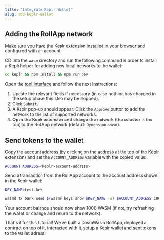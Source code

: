 ```yaml
---
title: "Integrate Keplr Wallet"
slug: add-keplr-wallet
---
```


## Adding the RollApp network

Make sure you have the [Keplr extension](https://chrome.google.com/webstore/detail/keplr/dmkamcknogkgcdfhhbddcghachkejeap?hl=en) installed in your browser and configured with an account.

CD into the `wasm` directory and run the following command in order to install a Keplr helper for adding new local networks to the wallet:

```bash
cd keplr && npm install && npm run dev
```

Open the [tool interface](http://localhost:8081/) and follow the next instructions:

1. Update the relevant fields if necessary (in case nothing has changed in the setup phase this step may be skipped).
2. Click `Submit`.
3. A Keplr pop-up should appear. Click the `Approve` button to add the network to the list of supported networks.
4. Open the Keplr extension and change the network (the selector in the top) to the RollApp network (default: `Dymension-wasm`).

## Send tokens to the wallet

Copy the account address (by clicking on the address at the top of the Keplr extension) and set the `ACCOUNT_ADDRESS` variable with the copied value:

```sh
ACCOUNT_ADDRESS=<keplr-account-address>
```

Send a transaction from the RollApp account to the account address shown in the Keplr wallet:

```sh
KEY_NAME=test-key

wasmd tx bank send $(wasmd keys show $KEY_NAME -a) $ACCOUNT_ADDRESS 1000000000uwasm
```

Your account balance should now show 1000 WASM (if not, try refreshing the wallet or change and return to the network).

That's it for this tutorial! We've built a CosmWasm RollApp, deployed a contract on top of it, interacted with it, setup a Keplr wallet and sent tokens to the wallet adress!
